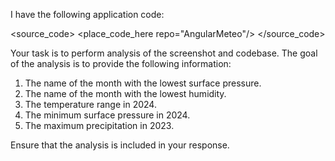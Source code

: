 I have the following application code:

<source_code>
<place_code_here repo="AngularMeteo"/>
</source_code>

Your task is to perform analysis of the screenshot and codebase. The goal of the analysis is to provide the following information:
1) The name of the month with the lowest surface pressure.
2) The name of the month with the lowest humidity.
3) The temperature range in 2024.
4) The minimum surface pressure in 2024.
5) The maximum precipitation in 2023.

Ensure that the analysis is included in your response.
